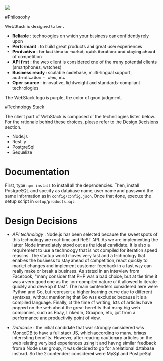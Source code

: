 <img src="http://thibautvs.com/blog/img/urge2code/webstack.png" />



#Philosophy

WebStack is designed to be :

* **Reliable** : technologies on which your business can confidently rely upon
* **Performant** : to build great products and great user experiences
* **Productive** : for fast time to market, quick iterations and staying ahead of competition
* **API first** : the web client is considered one of the many potential clients (smartphones, watches)
* **Business ready** : scalable codebase, multi-lingual support, authentication + roles, etc
* **Open source** : innovative, lightweight and standards-compliant technologies

The WebStack logo is purple, the color of good judgment.

#Technology Stack

The client part of WebStack is composed of the technologies listed below. For the rationale behind these choices,
please refer to the [Design Decisions](#design-decisions) section.

* Node.js
* Restify
* PostgreSql
* Sequelize


# Documentation

First, type ``npm install`` to install all the dependencies. Then, install PostgreSQL and specify as database name, user name and password the same information as in ``config/config.json``. Once that done, execute the setup script in ``setup/products.sql``.

# Design Decisions

* *API technology* : Node.js has been selected because the sweet spots of this technology are real-time and ReST API. As we are implementing the latter, Node immediately stood out as the ideal candidate. It is also a requirement to use a technology that is not compiled for iteration speed reasons. The startup world moves very fast and a technology that enables the business to stay ahead of competition, react quickly to market changes and implement customer feedback in a fast way can really make or break a business. As stated in an interview from Facebook, "many consider that PHP was a bad choice, but at the time it was a very good one as the non-compiled nature of it allowed to iterate quickly and develop it fast". The main contenders considered here were Python and Go, but represent a higher learning curve due to different syntaxes, without mentioning that Go was excluded because it is a compiled language. Finally, at the time of writing, lots of articles have popped on the web about the great benefits that many big web companies, such as Ebay, LinkedIn, Groupon, etc, got from a performance and productivity point of view.

* *Database* : the initial candidate that was strongly considered was MongoDB to have a full stack JS, which according to many, brings interesting benefits. However, after reading cautionary articles on the web relating very bad experiences using it and having similar feedback from a Node user group, it was decided to go for a relational database instead. So the 2 contenders considered were MySql and PostgreSql.
